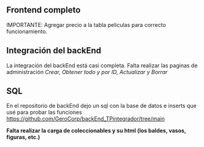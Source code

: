 ## Frontend completo
IMPORTANTE: Agregar precio a la tabla peliculas para correcto funcionamiento.




## Integración del backEnd
La integración del backEnd está casi completa.
Falta realizar las paginas de administración
_Crear, Obtener todo y por ID, Actualizar y Borrar_

## SQL
En el repositorio de backEnd dejo un sql con la base de datos e inserts que usé para probar las funciones
https://github.com/GeroCorp/backEnd_TPintegrador/tree/main


**Falta realizar la carga de coleccionables y su html (los baldes, vasos, figuras, etc.)**